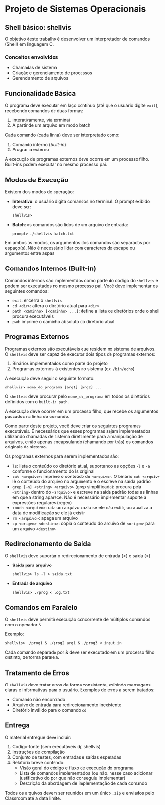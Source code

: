 # Projeto de Sistemas Operacionais


## Shell básico: **shellvis**

O objetivo deste trabalho é desenvolver um interpretador de comandos (Shell) em linguagem C.

### Conceitos envolvidos

* Chamadas de sistema
* Criação e gerenciamento de processos
* Gerenciamento de arquivos


## Funcionalidade Básica

O programa deve executar em laço contínuo (até que o usuário digite `exit`), recebendo comandos de duas formas:

1. Interativamente, via terminal
2. A partir de um arquivo em modo batch

Cada comando (cada linha) deve ser interpretado como:

1. Comando interno (*built-in*)
2. Programa externo

A execução de programas externos deve ocorre em um processo filho. Built-ins podem executar no mesmo processo pai.


## Modos de Execução

Existem dois modos de operação:

* **Interativo**: o usuário digita comandos no terminal. O prompt exibido deve ser:

  ```
  shellvis>
  ```

* **Batch**: os comandos são lidos de um arquivo de entrada:

  ```
  prompt> ./shellvis batch.txt
  ```

Em ambos os modos, os argumentos dos comandos são separados por espaço(s). Não é necessário lidar com caracteres de escape ou argumentos entre aspas.


## Comandos Internos (Built-in)

Comandos internos são implementdos como parte do código do `shellvis` e podem ser executados no mesmo processo pai. Você deve implementar os seguintes comandos:

* `exit`: encerra o `shellvis`
* `cd <dir>`: altera o diretório atual para `<dir>`
* `path <caminho> [<caminho> ...]`: define a lista de diretórios onde o shell procura executáveis
* `pwd`: imprime o caminho absoluto do diretório atual


## Programas Externos
Programas externos são executáveis que residem no sistema de arquivos. O `shellvis` deve ser capaz de executar dois tipos de programas externos:

1. Binários implementados como parte do projeto
2. Programas externos já existentes no sistema (ex: `/bin/echo`)

A execução deve seguir o seguinte formato:

```
shellvis> nome_do_programa [arg1] [arg2] ...
```

O `shellvis` deve procurar pelo `nome_do_programa` em todos os diretórios definidos com o  `built-in path`.

A execução deve ocorrer em um processo filho, que recebe os argumentos passados na linha de comando.

Como parte deste projeto, você deve criar os seguintes programas executáveis. É necessários que esses programas sejam implementados utilizando chamadas de sistema diretamente para a manipulação de arquivos, e não apenas encapsulando (chamando por trás) os comandos originais do sistema. 

Os programas externos para serem implementados são:

* `ls`: lista o conteúdo do diretório atual, suportando as opções `-l` e `-a` conforme o funcionamento do ls original
* `cat <arquivo>`: imprime o conteúdo de `<arquivo>`. O binário `cat <arquiv>` lê o conteúdo do arquivo no argumento e o escreve na saída padrão
* `grep [-n] <string> <arquivo>` (grep simplificado): procura pela `<string>` dentro do `<arquivo>` e escreve na saída padrão todas as linhas em que a string aparece. Não é necessário implementar suporte a expressões regulares (regex)
* `touch <arquivo>`: cria um arquivo vazio se ele não exitir, ou atualiza a data de modificação se ele já existir
* `rm <arquivo>`: apaga um arquivo
* `cp <origem> <destino>`: copia o conteúdo do arquivo de `<origem>` para um arquivo `<destino>`

## Redirecionamento de Saída

O `shellvis` deve suportar o redirecionamento de entrada (<) e saída (>)

* **Saída para arquivo**
  ```
  shellvis> ls -l > saida.txt
  ```

* **Entrada de arquivo**

  ```
  shellvis> ./prog < log.txt
  ```


## Comandos em Paralelo

O `shellvis` deve permitir execução concorrente de múltiplos comandos com o operador `&`.

Exemplo:

```
shellvis> ./prog1 & ./prog2 arg1 & ./prog3 < input.in
```

Cada comando separado por & deve ser executado em um processo filho distinto, de forma paralela.


## Tratamento de Erros
O `shellvis` deve tratar erros de forma consistente, exibindo mensagens claras e informativas para o usuário. Exemplos de erros a serem tratados:

* Comando não encontrado
* Arquivo de entrada para redirecionamento inexistente
* Diretório inválido para o comando `cd`



## Entrega

O material entregue deve incluir:

1. Código-fonte (sem executáveis dp shellvis)
2. Instruções de compilação
3. Conjunto de testes, com entradas e saídas esperadas
4. Relatório breve contendo:
   * Visão geral do código e fluxo de execução do programa
   * Lista de comandos implementados (ou não, nesse caso adicionar justificativo do por que não conseguiu implementar) 
   * Descrição da abordagem de implementação de cada comando

Todos os arquivos devem ser reunidos em um único `.zip` e enviados pelo Classroom até a data limite.
